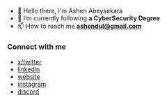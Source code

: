- 🙌 Hello there, I'm Ashen Abeysekara
- 🌱 I’m currently following **a CyberSecurity Degree**
- 📫 How to reach me **ashendul@gmail.com**

### Connect with me
  - [x/twitter](https://twitter.com/knivzz)
  - [linkedin](https://linkedin.com/in/ashen-abeysekara)
  - [website](https://ashendulsanka.github.io)
  - [instagram](https://instagram.com/ashennn.___)
  - [discord](https://discord.gg/https://discord.gg/GES46YWcru)
